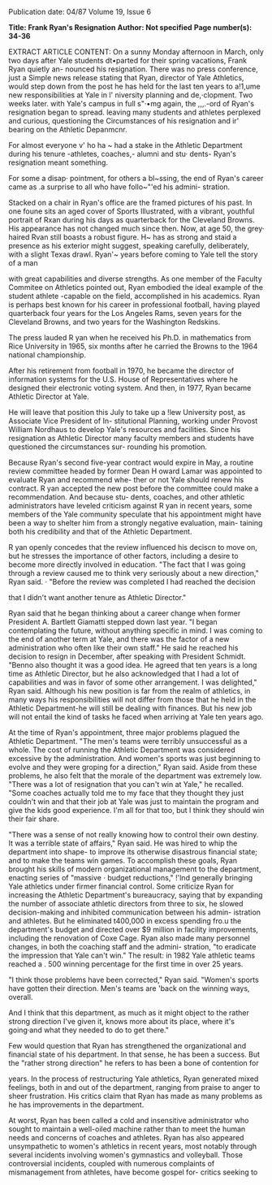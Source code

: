 Publication date: 04/87
Volume 19, Issue 6

**Title: Frank Ryan's Resignation**
**Author: Not specified**
**Page number(s): 34-36**

EXTRACT ARTICLE CONTENT:
On a sunny Monday afternoon in 
March, only two days after Yale 
students dt•parted for their spring 
vacations, Frank Ryan quietly an-
nounced his resignation. There was no 
press conference, just a Simple news 
release stating that Ryan, director of 
Yale Athletics, would step down from 
the post he has held for the last ten 
years to a!1,ume new responsibilities at 
Yale 
in l' niversity planning and 
de,·clopment. Two weeks later. with 
Yale's campus in full s"·•mg again, the 
,,,.-ord of Ryan's resignation began to 
spread. leaving many students and 
athletes 
perplexed and curious, 
questioning the Circumstances of his 
resignation and ir' bearing on the 
Athletic Depanmcnr. 

For 
almost 
everyone v' ho ha ~ had a stake in the 
Athletic Department during his tenure 
-athletes, coaches,- alumni and stu· 
dents- Ryan's resignation 
meant 
something. 

For some 
a 
disap· 
pointment, for others a bl~ssing, the 
end of Ryan's career came as .a surprise 
to all who have follo~"'ed his admini-
stration. 

Stacked on a chair in Ryan's office 
are the framed pictures of his past. In 
one foune sits an aged cover of Sports 
Illustrated, with a vibrant, youthful 
portrait of Rxan during his days as 
quarterback for the Cleveland Browns. 
His appearance has not changed much 
since then. Now, at age 50, the grey· 
haired Rvan still boasts a robust 
figure. H~ has as strong and staid a 
presence as his exterior might suggest, 
speaking carefully, deliberately, with a 
slight Texas drawl. Ryan'~ years before 
coming to Yale tell the story of a man


with great capabilities and diverse 
strengths. As one member of the 
Faculty Commitee on 
Athletics 
pointed out, Ryan embodied the ideal 
example of the student athlete 
-capable on the field, accomplished in 
his academics. Ryan is perhaps best 
known for his career in professional 
football, having played quarterback 
four years for the Los Angeles Rams, 
seven years for the Cleveland Browns, 
and two years for the Washington 
Redskins. 

The press lauded R yan when he 
received his Ph.D. in mathematics from 
Rice University in 1965, six months 
after he carried the Browns to the 1964 
national championship. 

After 
his 
retirement from football in 1970, he 
became the director of information 
systems 
for 
the 
U.S. 
House of 
Representatives where he designed 
their electronic voting system. And 
then, in 1977, Ryan became Athletic 
Director at Yale. 

He will leave that position this July 
to take up a !lew University post, as 
Associate Vice President of In-
stitutional Planning, working under 
Provost William Nordhaus to develop 
Yale's resources and facilities. Since his 
resignation as Athletic Director many 
faculty members and students have 
questioned the circumstances sur-
rounding his promotion. 

Because 
Ryan's second five-year contract would 
expire in May, a routine review 
committee headed by former Dean 
H oward Lamar was appointed to 
evaluate Ryan and recommend whe-
ther or not Yale should renew his 
contract. R yan accepted the new post 
before the committee could make a 
recommendation. And because stu-
dents, coaches, and other athletic 
administrators have leveled criticism 
against R yan in recent years, some 
members of the Yale community 
speculate that his appointment might 
have been a way to shelter him from a 
strongly negative evaluation, main-
taining both his credibility and that of 
the Athletic Department. 

R yan openly concedes that the 
review influenced his deciscn to move 
on, but he stresses the importance of 
other factors, including a desire to 
become more directly involved in 
education. "The fact that I was going 
through a review caused me to think 
very seriously about a new direction," 
Ryan said. · "Before the review was 
completed I had reached the decision


that I didn't want another tenure as 
Athletic Director." 

Ryan said that he began thinking 
about a career change when former 
President A. Bartlett Giamatti stepped 
down last year. "I began contemplating 
the future, without anything specific in 
mind. I was coming to the end of 
another term at Yale, and there was 
the factor of a new administration who 
often like their own staff." He said he 
reached his decision 
to 
resign in 
December, after speaking with President 
Schmidt. "Benno also thought it was a 
good idea. He agreed that ten years is a 
long time as Athletic Director, but he 
also acknowledged that I had a lot of 
capabilities and was in favor of some 
other arrangement. I was delighted," 
Ryan said. Although his new position 
is far from the realm of athletics, in 
many ways his responsibilities will not 
differ from those that he held in the 
Athletic Department-he will still be 
dealing with finances. But his new job 
will not entail the kind of tasks he faced 
when arriving at Yale ten years ago. 

At the time of Ryan's appointment, 
three major problems plagued the 
Athletic Department. "The men's 
teams were terribly unsuccessful as a 
whole. The cost of running the Athletic 
Department was considered excessive 
by the administration. And women's 
sports was just beginning to evolve and 
they were groping for a direction," 
Ryan said. Aside from these problems, 
he also felt that the morale of the 
department was extremely low. "There 
was a lot of resignation that you can't 
win at Yale," he recalled. "Some 
coaches actually told me to my face 
that they thought they just couldn't win 
and that their job at Yale was just to 
maintain the program and give the 
kids good experience. I'm all for that 
too, but I think they should win their 
fair share. 

"There was a sense of not really 
knowing how to control their own 
destiny. It was a terrible state of 
affairs," Ryan said. He was hired to 
whip the department into shape- to 
improve its otherwise disastrous 
financial state; and to make the teams 
win games. To accomplish these goals, 
Ryan brought his skills of modern 
organizational management to the 
department, enacting 
series of 
"massive · budget reductions," !'lnd 
generally bringing Yale athletics under 
firmer financial control. Some criticize 
Ryan for increasing the Athletic 
Department's bureaucracy, saying that 
by expanding the number of associate 
athletic directors from three to six, he 
slowed decision-making and inhibited 
communication between his admin-
istration and athletes. But he 
eliminated t400,000 
in excess 
spending fro.u 
the department's 
budget and directed over $9 million in 
facility improvements, including the 
renovation of Coxe Cage. Ryan also 
made many personnel changes, in both 
the coaching staff and the admini-
stration, "to eradicate the impression 
that Yale can't win." The result: in 
1982 Yale athletic teams reached a . 500 
winning percentage for the first time in 
over 25 years. 

"I think those problems have been 
corrected," Ryan said. "Women's sports 
have gotten their direction. Men's 
teams are 'back on the winning ways, 
overall. 

And 
I 
think that this 
department, as much as it might object 
to the rather strong direction I've given 
it, knows more about its place, where 
it's going·and what they needed to do 
to get there." 

Few would question that Ryan has 
strengthened the organizational and 
financial state of his department. In 
that sense, he has been a success. But 
the "rather strong direction" he refers 
to has been a bone of contention for


years. In the process of restructuring 
Yale athletics, Ryan generated mixed 
feelings, both in and out of the 
department, ranging from praise to 
anger to sheer frustration. His critics 
claim that Ryan has made as many 
problems as he has improvements in 
the department. 

At worst, Ryan has been called a 
cold and insensitive administrator who 
sought to maintain a 
well-oiled 
machine rather than to meet the 
human needs and concerns of coaches 
and athletes. Ryan has also appeared 
unsympathetic to women's athletics in 
recent years, most notably through 
several incidents involving women's 
gymnastics and volleyball. Those 
controversial incidents, coupled with 
numerous 
complaints 
of 
mismanagement from athletes, have 
become gospel for- critics seeking to